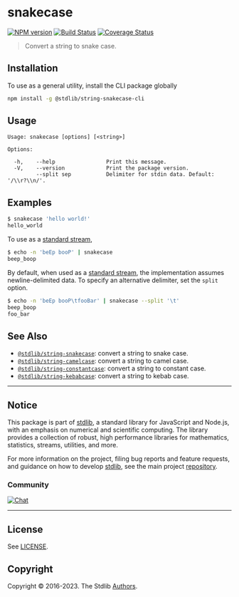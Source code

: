 <!--

@license Apache-2.0

Copyright (c) 2021 The Stdlib Authors.

Licensed under the Apache License, Version 2.0 (the "License");
you may not use this file except in compliance with the License.
You may obtain a copy of the License at

   http://www.apache.org/licenses/LICENSE-2.0

Unless required by applicable law or agreed to in writing, software
distributed under the License is distributed on an "AS IS" BASIS,
WITHOUT WARRANTIES OR CONDITIONS OF ANY KIND, either express or implied.
See the License for the specific language governing permissions and
limitations under the License.

-->

# snakecase

[![NPM version][npm-image]][npm-url] [![Build Status][test-image]][test-url] [![Coverage Status][coverage-image]][coverage-url] <!-- [![dependencies][dependencies-image]][dependencies-url] -->

> Convert a string to snake case.

<!-- Package usage documentation. -->





<!-- Package usage examples. -->





<section class="cli">



<section class="installation">

## Installation

To use as a general utility, install the CLI package globally

```bash
npm install -g @stdlib/string-snakecase-cli
```

</section>

<!-- CLI usage documentation. -->

<section class="usage">

## Usage

```text
Usage: snakecase [options] [<string>]

Options:

  -h,    --help                Print this message.
  -V,    --version             Print the package version.
         --split sep           Delimiter for stdin data. Default: '/\\r?\\n/'.
```

</section>

<!-- /.usage -->

<!-- CLI usage notes. Make sure to keep an empty line after the `section` element and another before the `/section` close. -->



<section class="examples">

## Examples

```bash
$ snakecase 'hello world!'
hello_world
```

To use as a [standard stream][standard-streams],

```bash
$ echo -n 'beEp booP' | snakecase
beep_boop
```

By default, when used as a [standard stream][standard-streams], the implementation assumes newline-delimited data. To specify an alternative delimiter, set the `split` option.

```bash
$ echo -n 'beEp booP\tfooBar' | snakecase --split '\t'
beep_boop
foo_bar
```

</section>

<!-- /.examples -->

</section>

<!-- /.cli -->

<!-- Section for related `stdlib` packages. Do not manually edit this section, as it is automatically populated. -->

<section class="related">

## See Also

-   <span class="package-name">[`@stdlib/string-snakecase`][@stdlib/string-snakecase]</span><span class="delimiter">: </span><span class="description">convert a string to snake case.</span>
-   <span class="package-name">[`@stdlib/string-camelcase`][@stdlib/string/camelcase]</span><span class="delimiter">: </span><span class="description">convert a string to camel case.</span>
-   <span class="package-name">[`@stdlib/string-constantcase`][@stdlib/string/constantcase]</span><span class="delimiter">: </span><span class="description">convert a string to constant case.</span>
-   <span class="package-name">[`@stdlib/string-kebabcase`][@stdlib/string/kebabcase]</span><span class="delimiter">: </span><span class="description">convert a string to kebab case.</span>

</section>

<!-- /.related -->

<!-- Section for all links. Make sure to keep an empty line after the `section` element and another before the `/section` close. -->


<section class="main-repo" >

* * *

## Notice

This package is part of [stdlib][stdlib], a standard library for JavaScript and Node.js, with an emphasis on numerical and scientific computing. The library provides a collection of robust, high performance libraries for mathematics, statistics, streams, utilities, and more.

For more information on the project, filing bug reports and feature requests, and guidance on how to develop [stdlib][stdlib], see the main project [repository][stdlib].

### Community

[![Chat][chat-image]][chat-url]

---

## License

See [LICENSE][stdlib-license].


## Copyright

Copyright &copy; 2016-2023. The Stdlib [Authors][stdlib-authors].

</section>

<!-- /.stdlib -->

<!-- Section for all links. Make sure to keep an empty line after the `section` element and another before the `/section` close. -->

<section class="links">

[npm-image]: http://img.shields.io/npm/v/@stdlib/string-snakecase-cli.svg
[npm-url]: https://npmjs.org/package/@stdlib/string-snakecase-cli

[test-image]: https://github.com/stdlib-js/string-snakecase/actions/workflows/test.yml/badge.svg?branch=v0.0.5
[test-url]: https://github.com/stdlib-js/string-snakecase/actions/workflows/test.yml?query=branch:v0.0.5

[coverage-image]: https://img.shields.io/codecov/c/github/stdlib-js/string-snakecase/main.svg
[coverage-url]: https://codecov.io/github/stdlib-js/string-snakecase?branch=main

<!--

[dependencies-image]: https://img.shields.io/david/stdlib-js/string-snakecase.svg
[dependencies-url]: https://david-dm.org/stdlib-js/string-snakecase/main

-->

[chat-image]: https://img.shields.io/gitter/room/stdlib-js/stdlib.svg
[chat-url]: https://app.gitter.im/#/room/#stdlib-js_stdlib:gitter.im

[stdlib]: https://github.com/stdlib-js/stdlib

[stdlib-authors]: https://github.com/stdlib-js/stdlib/graphs/contributors

[cli-section]: https://github.com/stdlib-js/string-snakecase#cli
[cli-url]: https://github.com/stdlib-js/string-snakecase/tree/cli
[@stdlib/string-snakecase]: https://github.com/stdlib-js/string-snakecase/tree/main

[umd]: https://github.com/umdjs/umd
[es-module]: https://developer.mozilla.org/en-US/docs/Web/JavaScript/Guide/Modules

[deno-url]: https://github.com/stdlib-js/string-snakecase/tree/deno
[umd-url]: https://github.com/stdlib-js/string-snakecase/tree/umd
[esm-url]: https://github.com/stdlib-js/string-snakecase/tree/esm
[branches-url]: https://github.com/stdlib-js/string-snakecase/blob/main/branches.md

[stdlib-license]: https://raw.githubusercontent.com/stdlib-js/string-snakecase/main/LICENSE

[standard-streams]: https://en.wikipedia.org/wiki/Standard_streams

[mdn-regexp]: https://developer.mozilla.org/en-US/docs/Web/JavaScript/Guide/Regular_Expressions

<!-- <related-links> -->

[@stdlib/string/camelcase]: https://github.com/stdlib-js/string-camelcase

[@stdlib/string/constantcase]: https://github.com/stdlib-js/string-constantcase

[@stdlib/string/kebabcase]: https://github.com/stdlib-js/string-kebabcase

<!-- </related-links> -->

</section>

<!-- /.links -->
